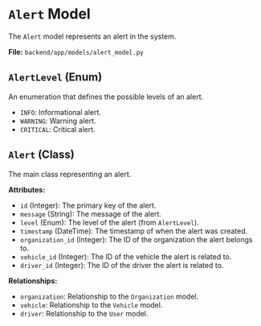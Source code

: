 # `Alert` Model

The `Alert` model represents an alert in the system.

**File:** `backend/app/models/alert_model.py`

## `AlertLevel` (Enum)

An enumeration that defines the possible levels of an alert.

*   `INFO`: Informational alert.
*   `WARNING`: Warning alert.
*   `CRITICAL`: Critical alert.

## `Alert` (Class)

The main class representing an alert.

**Attributes:**

*   `id` (Integer): The primary key of the alert.
*   `message` (String): The message of the alert.
*   `level` (Enum): The level of the alert (from `AlertLevel`).
*   `timestamp` (DateTime): The timestamp of when the alert was created.
*   `organization_id` (Integer): The ID of the organization the alert belongs to.
*   `vehicle_id` (Integer): The ID of the vehicle the alert is related to.
*   `driver_id` (Integer): The ID of the driver the alert is related to.

**Relationships:**

*   `organization`: Relationship to the `Organization` model.
*   `vehicle`: Relationship to the `Vehicle` model.
*   `driver`: Relationship to the `User` model.

